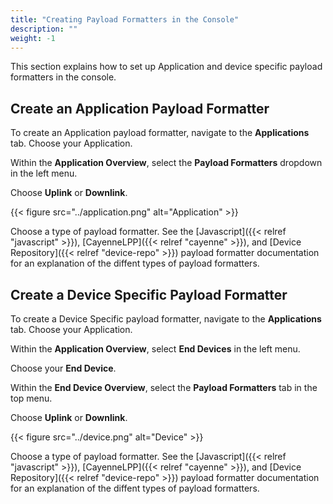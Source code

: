 ```yaml
---
title: "Creating Payload Formatters in the Console"
description: ""
weight: -1
---
```


This section explains how to set up Application and device specific payload formatters in the console.

<!--more-->

## Create an Application Payload Formatter

To create an Application payload formatter, navigate to the **Applications** tab. Choose your Application.

Within the **Application Overview**, select the **Payload Formatters** dropdown in the left menu.

Choose **Uplink** or **Downlink**.

{{< figure src="../application.png" alt="Application" >}}

Choose a type of payload formatter. See the [Javascript]({{< relref "javascript" >}}), [CayenneLPP]({{< relref "cayenne" >}}), and [Device Repository]({{< relref "device-repo" >}}) payload formatter documentation for an explanation of the diffent types of payload formatters.

## Create a Device Specific Payload Formatter

To create a Device Specific payload formatter, navigate to the **Applications** tab. Choose your Application.

Within the **Application Overview**, select **End Devices** in the left menu.

Choose your **End Device**.

Within the **End Device Overview**, select the **Payload Formatters** tab in the top menu.

Choose **Uplink** or **Downlink**.

{{< figure src="../device.png" alt="Device" >}}

Choose a type of payload formatter. See the [Javascript]({{< relref "javascript" >}}), [CayenneLPP]({{< relref "cayenne" >}}), and [Device Repository]({{< relref "device-repo" >}}) payload formatter documentation for an explanation of the diffent types of payload formatters.
